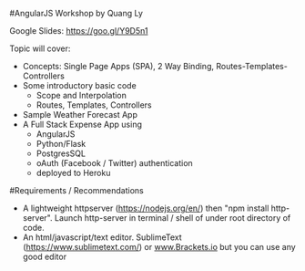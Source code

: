#AngularJS Workshop by Quang Ly

Google Slides: https://goo.gl/Y9D5n1

Topic will cover:
- Concepts: Single Page Apps (SPA), 2 Way Binding, Routes-Templates-Controllers
- Some introductory basic code
  - Scope and Interpolation
  - Routes, Templates, Controllers
- Sample Weather Forecast App
- A Full Stack Expense App using 
  - AngularJS
  - Python/Flask
  - PostgresSQL 
  - oAuth (Facebook / Twitter) authentication
  - deployed to Heroku


#Requirements / Recommendations
- A lightweight httpserver (https://nodejs.org/en/) then "npm install http-server". Launch http-server in terminal / shell of under root directory of code.
- An html/javascript/text editor. SublimeText (https://www.sublimetext.com/) or www.Brackets.io but you can use any good editor


